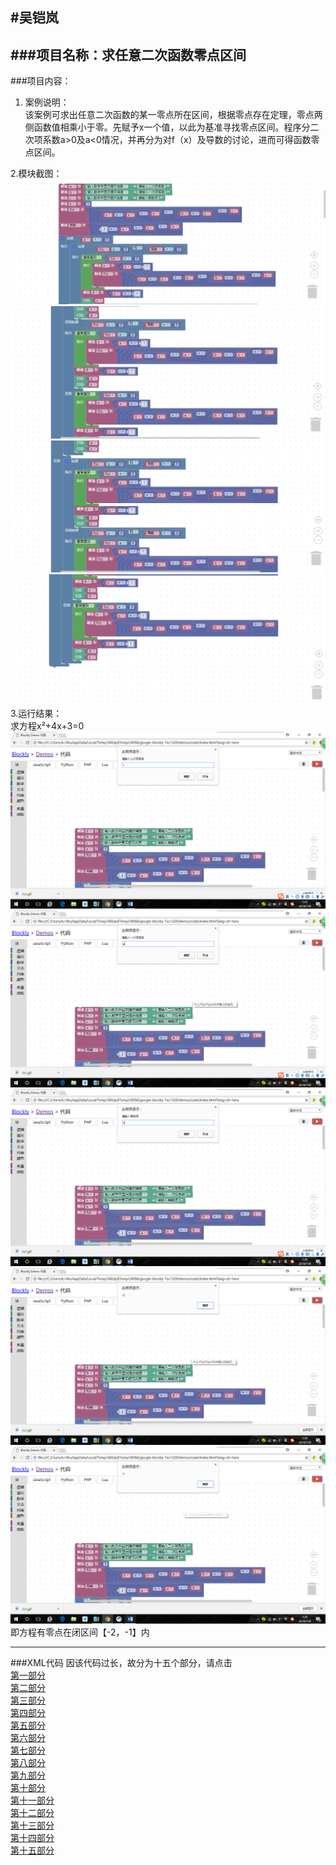 #吴铠岚
---
###项目名称：求任意二次函数零点区间
---
###项目内容：
1. 案例说明：   
该案例可求出任意二次函数的某一零点所在区间，根据零点存在定理，零点两侧函数值相乘小于零。先赋予x一个值，以此为基准寻找零点区间。程序分二次项系数a>0及a<0情况，并再分为对f（x）及导数的讨论，进而可得函数零点区间。

2.模块截图：
![](/picture/wu-kai-lan/01.png)  
![](/picture/wu-kai-lan/02.png)  
![](/picture/wu-kai-lan/03.png)  
![](/picture/wu-kai-lan/04.png)  
3.运行结果：  
求方程x²+4x+3=0  
![](/picture/wu-kai-lan/05.png)  
![](/picture/wu-kai-lan/06.png)  
![](/picture/wu-kai-lan/07.png)  
![](/picture/wu-kai-lan/08.png)  
![](/picture/wu-kai-lan/09.png)  
即方程有零点在闭区间【-2，-1】内 

---
###XML代码
因该代码过长，故分为十五个部分，请点击  
[第一部分](master/XML/wukailan/01.md)  
[第二部分](XML/wukailan/02.md)  
[第三部分](XML/wukailan/03.md)  
[第四部分](XML/wukailan/04.md)  
[第五部分](XML/wukailan/05.md)  
[第六部分](XML/wukailan/06.md)  
[第七部分](XML/wukailan/07.md)  
[第八部分](XML/wukailan/08.md)  
[第九部分](XML/wukailan/09.md)  
[第十部分](XML/wukailan/10.md)  
[第十一部分](XML/wukailan/11.md)  
[第十二部分](XML/wukailan/12.md)  
[第十三部分](XML/wukailan/13.md)  
[第十四部分](XML/wukailan/14.md)  
[第十五部分](XML/wukailan/15.md)  


































 

